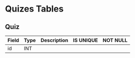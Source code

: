 # Quizes Tables
## Quiz
| Field           | Type           | Description                | IS UNIQUE | NOT NULL |
|-----------------|----------------|----------------------------|-----------|----------|
| id              | INT        |

